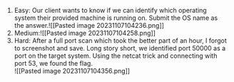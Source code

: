 1. Easy: Our client wants to know if we can identify which operating system their provided machine is running on. Submit the OS name as the answer.![[Pasted image 20231107104236.png]]
2. Medium:![[Pasted image 20231107104258.png]]
3. Hard: After a full port scan which took the better part of an hour, I forgot to screenshot and save. Long story short, we identified port 50000 as a port on the target system. Using the netcat trick and connecting with port 53, we found the flag.  
   ![[Pasted image 20231107104356.png]]
    